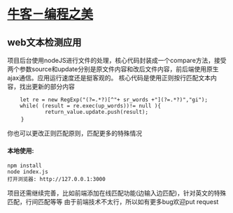 # [牛客－编程之美](https://www.nowcoder.com)

## web文本检测应用
项目后台使用nodeJS进行文件的处理，核心代码封装成一个compare方法，接受两个参数source和update分别是原文件内容和改后文件内容，前后端使用原生ajax通信。应用运行速度还是挺客观的。
核心代码是使用正则按行匹配文本内容，找出更新的部分内容

		let re = new RegExp("(?=.*?)[^"+ sr_words +"](?=.*?)","gi");
		while( (result = re.exec(up_words))!= null ){
				return_value.update.push(result);
	　　 }

你也可以更改正则匹配原则，匹配更多的特殊情况

#### 本地使用:
	npm install 
	node index.js
	打开浏览器: http://127.0.0.1:3000

项目还需继续完善，比如前端添加在线匹配功能(边输入边匹配)，针对英文的特殊匹配，行间匹配等等
由于前端技术不太行，所以如有更多bug欢迎put request
